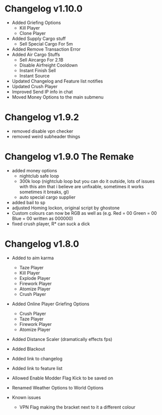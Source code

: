 # Changelog v1.10.0
- Added Griefing Options
    - Kill Player 
    - Clone Player
- Added Supply Cargo stuff
    - Sell Special Cargo For 5m
- Added Remove Transaction Error
- Added Air Cargo Stuffs
    - Sell Aircargo For 2.1B
    - Disable Airfreight Cooldown
    - Instant Finish Sell
    - Instant Source
- Updated Changelog and Feature list notifies
- Updated Crush Player
- Improved Send IP info in chat 
- Moved Money Options to the main submenu

# Changelog v1.9.2
- removed disable vpn checker
- removed weird subheader things

# Changelog v1.9.0 The Remake
- added money options
    - nightclub safe loop
    - 300k loop (nightclub loop but you can do it outside, lots of issues with this atm that i believe are unfixable, sometimes it works sometimes it breaks, gl)
    - auto special cargo supplier
- added bail to sp
- adjusted Homing lockon, original script by ghostone 
- Custom colours can now be RGB as well as (e.g. Red = 00 Green = 00 Blue = 00 written as 000000)
- fixed crush player, R* can suck a dick

# Changelog v1.8.0
- Added to aim karma
    - Taze Player
    - Kill Player
    - Explode Player
    - Firework Player
    - Atomize Player
    - Crush Player 
- Added Online Player Griefing Options
    - Crush Player
    - Taze Player
    - Firework Player
    - Atomize Player
- Added Distance Scaler (dramatically effects fps)
- Added Blackout 
- Added link to changelog
- Added link to feature list
- Allowed Enable Modder Flag Kick to be saved on
- Renamed Weather Options to World Options

- Known issues
    - VPN Flag making the bracket next to it a different colour
